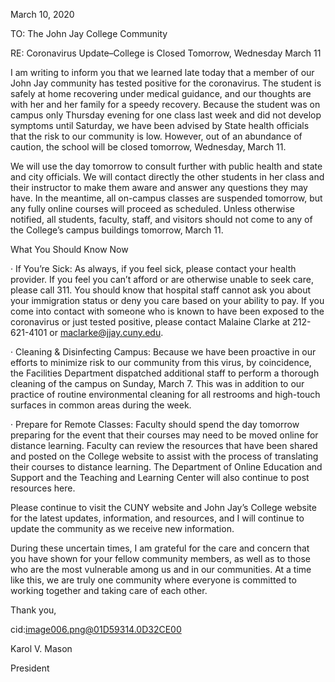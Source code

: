 March 10, 2020



TO: The John Jay College Community



RE: Coronavirus Update–College is Closed Tomorrow, Wednesday March 11



I am writing to inform you that we learned late today that a member of our John Jay community has tested positive for the coronavirus. The student is safely at home recovering under medical guidance, and our thoughts are with her and her family for a speedy recovery. Because the student was on campus only Thursday evening for one class last week and did not develop symptoms until Saturday, we have been advised by State health officials that the risk to our community is low. However, out of an abundance of caution, the school will be closed tomorrow, Wednesday, March 11.

We will use the day tomorrow to consult further with public health and state and city officials. We will contact directly the other students in her class and their instructor to make them aware and answer any questions they may have. In the meantime, all on-campus classes are suspended tomorrow, but any fully online courses will proceed as scheduled. Unless otherwise notified, all students, faculty, staff, and visitors should not come to any of the College’s campus buildings tomorrow, March 11.



What You Should Know Now

·       If You’re Sick: As always, if you feel sick, please contact your health provider. If you feel you can’t afford or are otherwise unable to seek care, please call 311. You should know that hospital staff cannot ask you about your immigration status or deny you care based on your ability to pay.  If you come into contact with someone who is known to have been exposed to the coronavirus or just tested positive, please contact Malaine Clarke at 212-621-4101 or maclarke@jjay.cuny.edu.



·       Cleaning & Disinfecting Campus: Because we have been proactive in our efforts to minimize risk to our community from this virus, by coincidence, the Facilities Department dispatched additional staff to perform a thorough cleaning of the campus on Sunday, March 7. This was in addition to our practice of routine environmental cleaning for all restrooms and high-touch surfaces in common areas during the week.



·       Prepare for Remote Classes: Faculty should spend the day tomorrow preparing for the event that their courses may need to be moved online for distance learning. Faculty can review the resources that have been shared and posted on the College website to assist with the process of translating their courses to distance learning.  The Department of Online Education and Support and the Teaching and Learning Center will also continue to post resources here.



Please continue to visit the CUNY website and John Jay’s College website for the latest updates, information, and resources, and I will continue to update the community as we receive new information.

During these uncertain times, I am grateful for the care and concern that you have shown for your fellow community members, as well as to those who are the most vulnerable among us and in our communities. At a time like this, we are truly one community where everyone is committed to working together and taking care of each other.





Thank you,



cid:image006.png@01D59314.0D32CE00



Karol V. Mason

President
